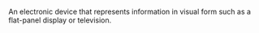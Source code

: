 An electronic device that represents information in visual form such as a flat-panel display or television.